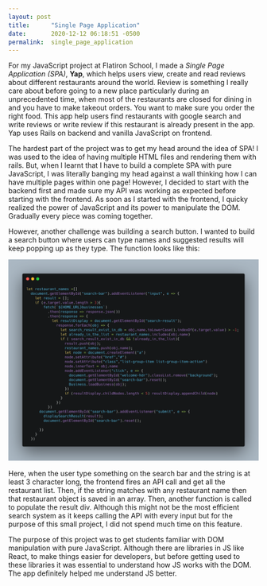 ```yaml
---
layout: post
title:      "Single Page Application"
date:       2020-12-12 06:18:51 -0500
permalink:  single_page_application
---
```



For my JavaScript project at Flatiron School, I made a *Single Page Application (SPA)*, **Yap**, which helps users view, create and read reviews about different restaurants around the world. Review is something I really care about before going to a new place particularly during an unprecedented time, when most of the restaurants are closed for dining in and you have to make takeout orders. You want to make sure you order the right food. This app help users find restaurants with google search and write reviews or write review if this restaurant is already present in the app. Yap uses Rails on backend and vanilla JavaScript on frontend.

The hardest part of the project was to get my head around the idea of SPA! I was used to the idea of having multiple HTML files and rendering them with rails. But, when I learnt that I have to build a complete SPA with pure JavaScript, I was literally banging my head against a wall thinking how I can have multiple pages within one page! However, I decided to start with the backend first and made sure my API was working as expected before starting with the frontend. As soon as I started with the frontend, I quicky realized the power of JavaScript and its power to manipulate the DOM. Gradually every piece was coming together. 

However, another challenge was building a search button. I wanted to build a search button where users can type names and suggested results will keep popping up as they type. The function looks like this: 


![code snippet](https://raw.githubusercontent.com/muazzamnashat/yap-frontend/master/src/images/carbon%20(1).png)


Here, when the user type something on the search bar and the string is at least 3 character long, the frontend fires an API call and get all the restaurant list. Then, if the string matches with any restaurant name then that restaurant object is saved in an array. Then, another function is called to populate the result div. Although this might not be the most efficient search system as it keeps calling the API with every input but for the purpose of this small project, I did not spend much time on this feature. 

The purpose of this project was to get students familiar with DOM manipulation with pure JavaScript. Although there are libraries in JS like React, to make things easier for developers, but before getting used to these libraries it was essential to understand how JS works with the DOM. The app definitely helped me understand JS better. 


